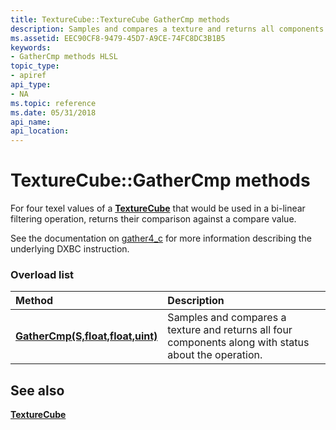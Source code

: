 ```yaml
---
title: TextureCube::TextureCube GatherCmp methods
description: Samples and compares a texture and returns all components.
ms.assetid: EEC90CF8-9479-45D7-A9CE-74FC8DC3B1B5
keywords:
- GatherCmp methods HLSL
topic_type:
- apiref
api_type:
- NA
ms.topic: reference
ms.date: 05/31/2018
api_name: 
api_location: 
---
```


# TextureCube::GatherCmp methods

For four texel values of a [**TextureCube**](texturecube.md) that would be used in a bi-linear filtering operation, returns their comparison against a compare value.

See the documentation on [gather4_c](./gather4-c--sm5---asm-.md) for more information describing the underlying DXBC instruction.

### Overload list



| Method                                                                       | Description                                                                                                      |
|:-----------------------------------------------------------------------------|:-----------------------------------------------------------------------------------------------------------------|
| [**GatherCmp(S,float,float,uint)**](tcube-gathercmp-s-float-float-uint-.md) | Samples and compares a texture and returns all four components along with status about the operation.<br/> |



## See also

<dl> <dt>

[**TextureCube**](texturecube.md)
</dt> </dl>

 

